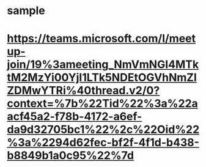 # sample
# https://teams.microsoft.com/l/meetup-join/19%3ameeting_NmVmNGI4MTktM2MzYi00YjI1LTk5NDEtOGVhNmZlZDMwYTRi%40thread.v2/0?context=%7b%22Tid%22%3a%22aacf45a2-f78b-4172-a6ef-da9d32705bc1%22%2c%22Oid%22%3a%2294d62fec-bf2f-4f1d-b438-b8849b1a0c95%22%7d
